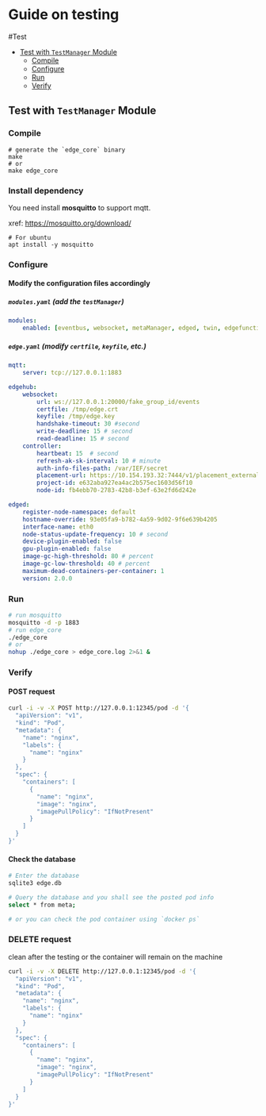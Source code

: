 # Guide on testing
#Test

- [Test with `TestManager` Module](#test-with-testmanager-module)
    - [Compile](#compile)
    - [Configure](#configure)
    - [Run](#run)
    - [Verify](#verify)

## Test with `TestManager` Module

### Compile

```shell
# generate the `edge_core` binary 
make
# or
make edge_core
```

### Install dependency

You need install **mosquitto** to support mqtt.

xref: https://mosquitto.org/download/

```shell
# For ubuntu
apt install -y mosquitto
```

### Configure

#### Modify the configuration files accordingly

##### `modules.yaml` (add the `testManager`)

```yaml
modules:
    enabled: [eventbus, websocket, metaManager, edged, twin, edgefunction, testManager]
```

##### `edge.yaml` (modify `certfile`, `keyfile`, etc.)

```yaml
mqtt:
    server: tcp://127.0.0.1:1883

edgehub:
    websocket:
        url: ws://127.0.0.1:20000/fake_group_id/events
        certfile: /tmp/edge.crt
        keyfile: /tmp/edge.key
        handshake-timeout: 30 #second
        write-deadline: 15 # second
        read-deadline: 15 # second
    controller:
        heartbeat: 15  # second
        refresh-ak-sk-interval: 10 # minute
        auth-info-files-path: /var/IEF/secret
        placement-url: https://10.154.193.32:7444/v1/placement_external/message_queue
        project-id: e632aba927ea4ac2b575ec1603d56f10
        node-id: fb4ebb70-2783-42b8-b3ef-63e2fd6d242e

edged:
    register-node-namespace: default
    hostname-override: 93e05fa9-b782-4a59-9d02-9f6e639b4205
    interface-name: eth0
    node-status-update-frequency: 10 # second
    device-plugin-enabled: false
    gpu-plugin-enabled: false
    image-gc-high-threshold: 80 # percent
    image-gc-low-threshold: 40 # percent
    maximum-dead-containers-per-container: 1
    version: 2.0.0
```

### Run

```bash
# run mosquitto
mosquitto -d -p 1883
# run edge_core
./edge_core
# or
nohup ./edge_core > edge_core.log 2>&1 &
```

### Verify

#### POST request
```bash
curl -i -v -X POST http://127.0.0.1:12345/pod -d '{
  "apiVersion": "v1",
  "kind": "Pod",
  "metadata": {
    "name": "nginx",
    "labels": {
      "name": "nginx"
    }
  },
  "spec": {
    "containers": [
      {
        "name": "nginx",
        "image": "nginx",
        "imagePullPolicy": "IfNotPresent"
      }
    ]
  }
}'
```
#### Check the database

```bash
# Enter the database
sqlite3 edge.db

# Query the database and you shall see the posted pod info
select * from meta;

# or you can check the pod container using `docker ps`
```
### DELETE request
clean after the testing or the container will remain on the machine

```bash
curl -i -v -X DELETE http://127.0.0.1:12345/pod -d '{
  "apiVersion": "v1",
  "kind": "Pod",
  "metadata": {
    "name": "nginx",
    "labels": {
      "name": "nginx"
    }
  },
  "spec": {
    "containers": [
      {
        "name": "nginx",
        "image": "nginx",
        "imagePullPolicy": "IfNotPresent"
      }
    ]
  }
}'
```
